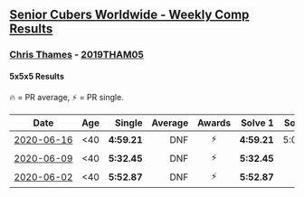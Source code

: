 <style>table {white-space: nowrap;}</style>

## [Senior Cubers Worldwide - Weekly Comp Results](/scw-comp/results/)
### [Chris Thames](README.md) - [2019THAM05](https://www.worldcubeassociation.org/persons/2019THAM05?event=555)
#### 5x5x5 Results

<span style="white-space: nowrap;">🔥 = PR average</span>, <span style="white-space: nowrap;">⚡ = PR single</span>.

| Date | Age | Single | Average | Awards | Solve 1 | Solve 2 | Solve 3 | Solve 4 | Solve 5 | Video |
| :--: | :--: | --: | --: | :--: | --: | --: | --: | --: | --: | :-- |
| [2020-06-16](../../results/2020-06-16/555.md) | <40 | **4:59.21** | DNF | ⚡ | **4:59.21** | 5:09.61 | DNS | DNS | DNS | [Desktop](https://www.facebook.com/events/256188575607890/permalink/259059621987452) / [Mobile](https://m.facebook.com/events/256188575607890?view=permalink&id=259059621987452) |
| [2020-06-09](../../results/2020-06-09/555.md) | <40 | **5:32.45** | DNF | ⚡ | **5:32.45** | DNS | DNS | DNS | DNS | [Desktop](https://www.facebook.com/events/1130228284009045/permalink/1133643713667502) / [Mobile](https://m.facebook.com/events/1130228284009045?view=permalink&id=1133643713667502) |
| [2020-06-02](../../results/2020-06-02/555.md) | <40 | **5:52.87** | DNF | ⚡ | **5:52.87** | DNS | DNS | DNS | DNS | [Desktop](https://www.facebook.com/events/573401076937046/permalink/576872833256537) / [Mobile](https://m.facebook.com/events/573401076937046?view=permalink&id=576872833256537) |


<!-- Global site tag (gtag.js) - Google Analytics -->
<script async src="https://www.googletagmanager.com/gtag/js?id=UA-86348435-3"></script>
<script>window.dataLayer = window.dataLayer || []; function gtag() {dataLayer.push(arguments);} gtag('js', new Date()); gtag('config', 'UA-86348435-3');</script>
